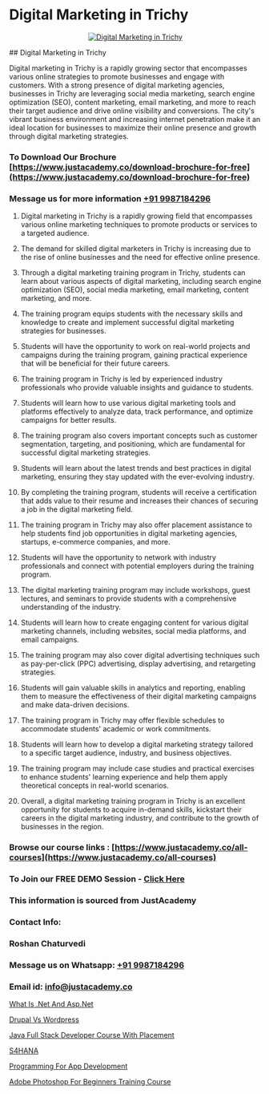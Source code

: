 # Digital Marketing in Trichy

<p align="center">
  <a href="https://justacademy.co/course-detail/digital-marketing">
    <img src="https://justacademy.co/storage2/course_image/1676636720_course_image.webp" alt="Digital Marketing in Trichy">
  </a>
</p>
## Digital Marketing in Trichy

Digital marketing in Trichy is a rapidly growing sector that encompasses various online strategies to promote businesses and engage with customers. With a strong presence of digital marketing agencies, businesses in Trichy are leveraging social media marketing, search engine optimization (SEO), content marketing, email marketing, and more to reach their target audience and drive online visibility and conversions. The city's vibrant business environment and increasing internet penetration make it an ideal location for businesses to maximize their online presence and growth through digital marketing strategies.
### To Download Our Brochure [https://www.justacademy.co/download-brochure-for-free](https://www.justacademy.co/download-brochure-for-free)
### Message us for more information [+91 9987184296](https://api.whatsapp.com/send?phone=919987184296)
1) Digital marketing in Trichy is a rapidly growing field that encompasses various online marketing techniques to promote products or services to a targeted audience.

2) The demand for skilled digital marketers in Trichy is increasing due to the rise of online businesses and the need for effective online presence.

3) Through a digital marketing training program in Trichy, students can learn about various aspects of digital marketing, including search engine optimization (SEO), social media marketing, email marketing, content marketing, and more.

4) The training program equips students with the necessary skills and knowledge to create and implement successful digital marketing strategies for businesses.

5) Students will have the opportunity to work on real-world projects and campaigns during the training program, gaining practical experience that will be beneficial for their future careers.

6) The training program in Trichy is led by experienced industry professionals who provide valuable insights and guidance to students.

7) Students will learn how to use various digital marketing tools and platforms effectively to analyze data, track performance, and optimize campaigns for better results.

8) The training program also covers important concepts such as customer segmentation, targeting, and positioning, which are fundamental for successful digital marketing strategies.

9) Students will learn about the latest trends and best practices in digital marketing, ensuring they stay updated with the ever-evolving industry.

10) By completing the training program, students will receive a certification that adds value to their resume and increases their chances of securing a job in the digital marketing field.

11) The training program in Trichy may also offer placement assistance to help students find job opportunities in digital marketing agencies, startups, e-commerce companies, and more.

12) Students will have the opportunity to network with industry professionals and connect with potential employers during the training program.

13) The digital marketing training program may include workshops, guest lectures, and seminars to provide students with a comprehensive understanding of the industry.

14) Students will learn how to create engaging content for various digital marketing channels, including websites, social media platforms, and email campaigns.

15) The training program may also cover digital advertising techniques such as pay-per-click (PPC) advertising, display advertising, and retargeting strategies.

16) Students will gain valuable skills in analytics and reporting, enabling them to measure the effectiveness of their digital marketing campaigns and make data-driven decisions.

17) The training program in Trichy may offer flexible schedules to accommodate students' academic or work commitments.

18) Students will learn how to develop a digital marketing strategy tailored to a specific target audience, industry, and business objectives.

19) The training program may include case studies and practical exercises to enhance students' learning experience and help them apply theoretical concepts in real-world scenarios.

20) Overall, a digital marketing training program in Trichy is an excellent opportunity for students to acquire in-demand skills, kickstart their careers in the digital marketing industry, and contribute to the growth of businesses in the region.

### Browse our course links : [https://www.justacademy.co/all-courses](https://www.justacademy.co/all-courses) 
### To Join our FREE DEMO Session - [Click Here](https://www.justacademy.co/register-for-course-demo)


### This information is sourced from JustAcademy
### Contact Info:
### Roshan Chaturvedi
### Message us on Whatsapp: [+91 9987184296](https://api.whatsapp.com/send?phone=919987184296)
### Email id: [info@justacademy.co](mailto:info@justacademy.co)
                
[What Is .Net And Asp.Net](https://www.linkedin.com/pulse/what-net-aspnet-justacademy-new-york-rwhrf?trackingId=ZqaFKWEota65vqL8Kziwig%3D%3D&lipi=urn%3Ali%3Apage%3Ad_flagship3_company_admin%3BZk%2BEqLRRSPWLWPbe%2FjHbmQ%3D%3D)

[Drupal Vs Wordpress](https://www.linkedin.com/pulse/drupal-vs-wordpress-justacademy-kolkata-hnmfe?trackingId=XqIM9%2BuuU970haXS3RM2BQ%3D%3D&lipi=urn%3Ali%3Apage%3Ad_flagship3_company_admin%3BOeUqMA7jRSqcjELAJ6WkNQ%3D%3D)

[Java Full Stack Developer Course With Placement](https://medium.com/@prempja40/java-full-stack-developer-course-with-placement-50ca4f7e6186)

[S4HANA](https://medium.com/@kamblerajas684/s4hana-3b8bb6927191)

[Programming For App Development](https://justacademyin.github.io/justacademy/programming-for-app-development)

[Adobe Photoshop For Beginners Training Course](https://justacademyin.github.io/justacademy/adobe-photoshop-for-beginners-training-course)

